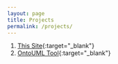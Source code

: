 ```yaml
---
layout: page
title: Projects
permalink: /projects/
---
```


1. [This Site](http://nemo.inf.ufes.br/){:target="_blank"}
2. [OntoUML Tool](https://github.com/LucasBassetti/ontouml-web){:target="_blank"}
